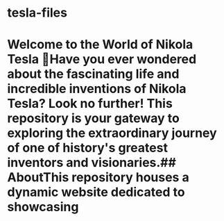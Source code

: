 # tesla-files
# Welcome to the World of Nikola Tesla 🌟Have you ever wondered about the fascinating life and incredible inventions of Nikola Tesla? Look no further! This repository is your gateway to exploring the extraordinary journey of one of history's greatest inventors and visionaries.## AboutThis repository houses a dynamic website dedicated to showcasing 
